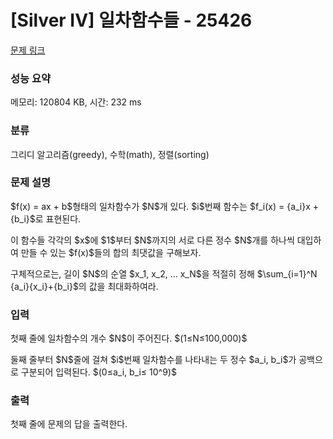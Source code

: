 # [Silver IV] 일차함수들 - 25426 

[문제 링크](https://www.acmicpc.net/problem/25426) 

### 성능 요약

메모리: 120804 KB, 시간: 232 ms

### 분류

그리디 알고리즘(greedy), 수학(math), 정렬(sorting)

### 문제 설명

<p>$f(x) = ax + b$형태의 일차함수가 $N$개 있다. $i$번째 함수는 $f_i(x) = {a_i}x + {b_i}$로 표현된다.</p>

<p>이 함수들 각각의 $x$에 $1$부터 $N$까지의 서로 다른 정수 $N$개를 하나씩 대입하여 만들 수 있는 $f(x)$들의 합의 최댓값을 구해보자.</p>

<p>구체적으로는, 길이 $N$의 순열 $x_1, x_2, ... x_N$을 적절히 정해 $\sum_{i=1}^N {a_i}{x_i}+{b_i}$의 값을 최대화하여라.</p>

### 입력 

 <p>첫째 줄에 일차함수의 개수 $N$이 주어진다. $(1≤N≤100,000)$</p>

<p>둘째 줄부터 $N$줄에 걸쳐 $i$번째 일차함수를 나타내는 두 정수 $a_i, b_i$가 공백으로 구분되어 입력된다.  $(0≤a_i, b_i≤ 10^9)$</p>

### 출력 

 <p>첫째 줄에 문제의 답을 출력한다.</p>

